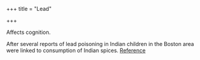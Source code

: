 +++
title = "Lead"

+++

Affects cognition.

After several reports of lead poisoning in Indian children in the Boston
area were linked to consumption of Indian spices.
[Reference](http://www.time.com/time/health/article/0,8599,1971906,00.html)